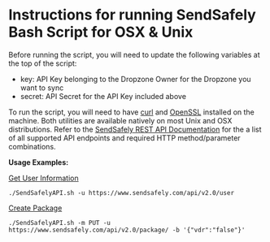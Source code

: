 # Instructions for running SendSafely Bash Script for OSX & Unix #

Before running the script, you will need to update the following variables at the top of the script:

- key: API Key belonging to the Dropzone Owner for the Dropzone you want to sync
- secret: API Secret for the API Key included above

To run the script, you will need to have [curl](https://curl.se/) and [OpenSSL](https://www.openssl.org/) installed on the machine. Both utilities are available natively on most Unix and OSX distributions. Refer to the [SendSafely REST API Documentation](https://go.sendsafely.com/rest-api-docs) for the a list of all supported API endpoints and required HTTP method/parameter combinations. 

**Usage Examples:**

[Get User Information](https://documenter.getpostman.com/view/19611653/2s93K1peyv#b57fc1e1-de4e-448a-9e1f-71b05086a01e)

    ./SendSafelyAPI.sh -u https://www.sendsafely.com/api/v2.0/user
        
[Create Package](https://documenter.getpostman.com/view/19611653/2s93K1peyv#7c29b522-c536-4260-afcb-ed0c4b11a607)

    ./SendSafelyAPI.sh -m PUT -u https://www.sendsafely.com/api/v2.0/package/ -b '{"vdr":"false"}'
 
